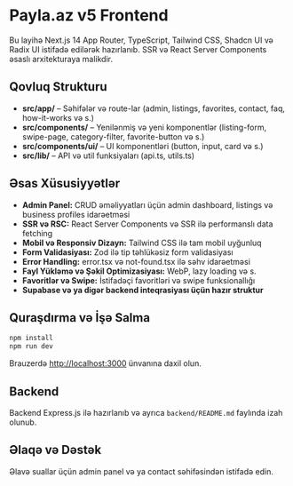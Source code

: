 # Payla.az v5 Frontend

Bu layihə Next.js 14 App Router, TypeScript, Tailwind CSS, Shadcn UI və Radix UI istifadə edilərək hazırlanıb. SSR və React Server Components əsaslı arxitekturaya malikdir.

## Qovluq Strukturu

- **src/app/** – Səhifələr və route-lar (admin, listings, favorites, contact, faq, how-it-works və s.)
- **src/components/** – Yenilənmiş və yeni komponentlər (listing-form, swipe-page, category-filter, favorite-button və s.)
- **src/components/ui/** – UI komponentləri (button, input, card və s.)
- **src/lib/** – API və util funksiyaları (api.ts, utils.ts)

## Əsas Xüsusiyyətlər

- **Admin Panel:** CRUD əməliyyatları üçün admin dashboard, listings və business profiles idarəetməsi
- **SSR və RSC:** React Server Components və SSR ilə performanslı data fetching
- **Mobil və Responsiv Dizayn:** Tailwind CSS ilə tam mobil uyğunluq
- **Form Validasiyası:** Zod ilə tip təhlükəsiz form validasiyası
- **Error Handling:** error.tsx və not-found.tsx ilə səhv idarəetməsi
- **Fayl Yükləmə və Şəkil Optimizasiyası:** WebP, lazy loading və s.
- **Favoritlər və Swipe:** İstifadəçi favoritləri və swipe funksionallığı
- **Supabase və ya digər backend inteqrasiyası üçün hazır struktur**

## Quraşdırma və İşə Salma

```bash
npm install
npm run dev
```

Brauzerdə [http://localhost:3000](http://localhost:3000) ünvanına daxil olun.

## Backend

Backend Express.js ilə hazırlanıb və ayrıca `backend/README.md` faylında izah olunub.

## Əlaqə və Dəstək

Əlavə suallar üçün admin panel və ya contact səhifəsindən istifadə edin.
